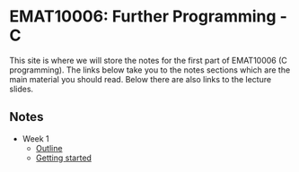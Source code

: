 EMAT10006: Further Programming - C
==================================

This site is where we will store the notes for the first part of EMAT10006 (C
programming). The links below take you to the notes sections which are the
main material you should read. Below there are also links to the lecture
slides.

Notes
-----

* Week 1
    * [Outline](outline.html)
    * [Getting started](getting_started.html)
